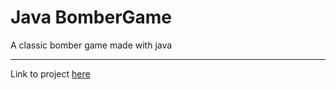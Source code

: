 # Java BomberGame
A classic bomber game made with java

---

Link to project [here](https://github.com/bqcuong/bomberman-starter/)